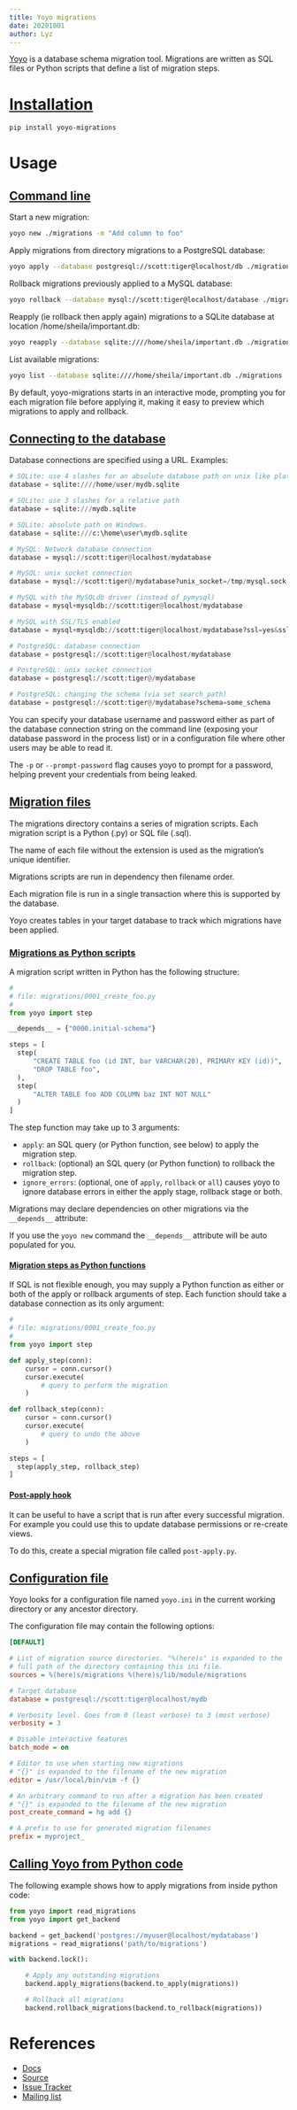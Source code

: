 ```yaml
---
title: Yoyo migrations
date: 20201001
author: Lyz
---
```


[Yoyo](https://ollycope.com/software/yoyo/latest/#contributing) is a database
schema migration tool. Migrations are written as SQL files or Python scripts
that define a list of migration steps.

# [Installation](https://ollycope.com/software/yoyo/latest/#installation)

```bash
pip install yoyo-migrations
```

# Usage

## [Command line](https://ollycope.com/software/yoyo/latest/#command-line-usage)

Start a new migration:

```bash
yoyo new ./migrations -m "Add column to foo"
```

Apply migrations from directory migrations to a PostgreSQL database:

```bash
yoyo apply --database postgresql://scott:tiger@localhost/db ./migrations
```

Rollback migrations previously applied to a MySQL database:

```bash
yoyo rollback --database mysql://scott:tiger@localhost/database ./migrations
```

Reapply (ie rollback then apply again) migrations to a SQLite database at
location /home/sheila/important.db:

```bash
yoyo reapply --database sqlite:////home/sheila/important.db ./migrations
```

List available migrations:

```bash
yoyo list --database sqlite:////home/sheila/important.db ./migrations
```

By default, yoyo-migrations starts in an interactive mode, prompting you for
each migration file before applying it, making it easy to preview which
migrations to apply and rollback.

## [Connecting to the database](https://ollycope.com/software/yoyo/latest/#connecting-to-a-database)

Database connections are specified using a URL. Examples:

```python
# SQLite: use 4 slashes for an absolute database path on unix like platforms
database = sqlite:////home/user/mydb.sqlite

# SQLite: use 3 slashes for a relative path
database = sqlite:///mydb.sqlite

# SQLite: absolute path on Windows.
database = sqlite:///c:\home\user\mydb.sqlite

# MySQL: Network database connection
database = mysql://scott:tiger@localhost/mydatabase

# MySQL: unix socket connection
database = mysql://scott:tiger@/mydatabase?unix_socket=/tmp/mysql.sock

# MySQL with the MySQLdb driver (instead of pymysql)
database = mysql+mysqldb://scott:tiger@localhost/mydatabase

# MySQL with SSL/TLS enabled
database = mysql+mysqldb://scott:tiger@localhost/mydatabase?ssl=yes&sslca=/path/to/cert

# PostgreSQL: database connection
database = postgresql://scott:tiger@localhost/mydatabase

# PostgreSQL: unix socket connection
database = postgresql://scott:tiger@/mydatabase

# PostgreSQL: changing the schema (via set search_path)
database = postgresql://scott:tiger@/mydatabase?schema=some_schema
```

You can specify your database username and password either as part of the
database connection string on the command line (exposing your database password
in the process list) or in a configuration file where other users may be able to
read it.

The `-p` or `--prompt-password` flag causes yoyo to prompt for a password,
helping prevent your credentials from being leaked.

## [Migration files](https://ollycope.com/software/yoyo/latest/#migration-files)

The migrations directory contains a series of migration scripts. Each migration
script is a Python (.py) or SQL file (.sql).

The name of each file without the extension is used as the migration’s unique identifier.

Migrations scripts are run in dependency then filename order.

Each migration file is run in a single transaction where this is supported by the database.

Yoyo creates tables in your target database to track which migrations have been applied.


### [Migrations as Python scripts](https://ollycope.com/software/yoyo/latest/#migrations-as-python-scripts)

A migration script written in Python has the following structure:

```python
#
# file: migrations/0001_create_foo.py
#
from yoyo import step

__depends__ = {"0000.initial-schema"}

steps = [
  step(
      "CREATE TABLE foo (id INT, bar VARCHAR(20), PRIMARY KEY (id))",
      "DROP TABLE foo",
  ),
  step(
      "ALTER TABLE foo ADD COLUMN baz INT NOT NULL"
  )
]
```

The step function may take up to 3 arguments:

* `apply`: an SQL query (or Python function, see below) to apply the migration
    step.
* `rollback`: (optional) an SQL query (or Python function) to rollback the
    migration step.
* `ignore_errors`: (optional, one of `apply`, `rollback` or `all`) causes yoyo
    to ignore database errors in either the apply stage, rollback stage or
    both.


Migrations may declare dependencies on other migrations via the `__depends__`
attribute:

If you use the `yoyo new` command the `__depends__` attribute will be auto
populated for you.

#### [Migration steps as Python functions](https://ollycope.com/software/yoyo/latest/#migration-steps-as-python-functions)

If SQL is not flexible enough, you may supply a Python function as either or
both of the apply or rollback arguments of step. Each function should take
a database connection as its only argument:

```python
#
# file: migrations/0001_create_foo.py
#
from yoyo import step

def apply_step(conn):
    cursor = conn.cursor()
    cursor.execute(
        # query to perform the migration
    )

def rollback_step(conn):
    cursor = conn.cursor()
    cursor.execute(
        # query to undo the above
    )

steps = [
  step(apply_step, rollback_step)
]
```

#### [Post-apply hook](https://ollycope.com/software/yoyo/latest/#post-apply-hook)

It can be useful to have a script that is run after every successful migration.
For example you could use this to update database permissions or re-create
views.

To do this, create a special migration file called `post-apply.py`.


## [Configuration file](https://ollycope.com/software/yoyo/latest/#configuration-file)

Yoyo looks for a configuration file named `yoyo.ini` in the current working
directory or any ancestor directory.

The configuration file may contain the following options:

```ini
[DEFAULT]

# List of migration source directories. "%(here)s" is expanded to the
# full path of the directory containing this ini file.
sources = %(here)s/migrations %(here)s/lib/module/migrations

# Target database
database = postgresql://scott:tiger@localhost/mydb

# Verbosity level. Goes from 0 (least verbose) to 3 (most verbose)
verbosity = 3

# Disable interactive features
batch_mode = on

# Editor to use when starting new migrations
# "{}" is expanded to the filename of the new migration
editor = /usr/local/bin/vim -f {}

# An arbitrary command to run after a migration has been created
# "{}" is expanded to the filename of the new migration
post_create_command = hg add {}

# A prefix to use for generated migration filenames
prefix = myproject_
```

## [Calling Yoyo from Python code](https://ollycope.com/software/yoyo/latest/#calling-yoyo-from-python-code)

The following example shows how to apply migrations from inside python code:

```python
from yoyo import read_migrations
from yoyo import get_backend

backend = get_backend('postgres://myuser@localhost/mydatabase')
migrations = read_migrations('path/to/migrations')

with backend.lock():

    # Apply any outstanding migrations
    backend.apply_migrations(backend.to_apply(migrations))

    # Rollback all migrations
    backend.rollback_migrations(backend.to_rollback(migrations))
```

# References

* [Docs](https://ollycope.com/software/yoyo/latest/#installation)
* [Source](https://hg.sr.ht/~olly/yoyo)
* [Issue Tracker](https://todo.sr.ht/~olly/yoyo)
* [Mailing list](https://lists.sr.ht/~olly/yoyo)
